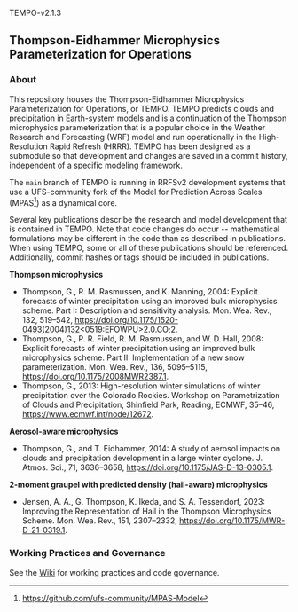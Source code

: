 TEMPO-v2.1.3

## Thompson-Eidhammer Microphysics Parameterization for Operations

### About
This repository houses the Thompson-Eidhammer Microphysics Parameterization for Operations, or TEMPO. TEMPO predicts clouds and precipitation in Earth-system models and is a continuation of the Thompson microphysics parameterization that is a popular choice in the Weather Research and Forecasting (WRF) model and run operationally in the High-Resolution Rapid Refresh (HRRR). TEMPO has been designed as a submodule so that development and changes are saved in a commit history, independent of a specific modeling framework.

The `main` branch of TEMPO is running in RRFSv2 development systems that use a UFS-community fork of the Model for Prediction Across Scales (MPAS[^1]) as a dynamical core.

Several key publications describe the research and model development that is contained in TEMPO. Note that code changes do occur -- mathematical formulations may be different in the code than as described in publications. When using TEMPO, some or all of these publications should be referenced. Additionally, commit hashes or tags should be included in publications.

**Thompson microphysics**
- Thompson, G., R. M. Rasmussen, and K. Manning, 2004: Explicit forecasts of winter precipitation using an improved bulk microphysics scheme. Part I: Description and sensitivity analysis. Mon. Wea. Rev., 132, 519–542, https://doi.org/10.1175/1520-0493(2004)132<0519:EFOWPU>2.0.CO;2.
- Thompson, G., P. R. Field, R. M. Rasmussen, and W. D. Hall, 2008: Explicit forecasts of winter precipitation using an improved bulk microphysics scheme. Part II: Implementation of a new snow parameterization. Mon. Wea. Rev., 136, 5095–5115, https://doi.org/10.1175/2008MWR2387.1.
- Thompson, G., 2013: High-resolution winter simulations of winter precipitation over the Colorado Rockies. Workshop on Parametrization of Clouds and Precipitation, Shinfield Park, Reading, ECMWF, 35–46, https://www.ecmwf.int/node/12672.
  
**Aerosol-aware microphysics**
- Thompson, G., and T. Eidhammer, 2014: A study of aerosol impacts on clouds and precipitation development in a large winter cyclone. J. Atmos. Sci., 71, 3636–3658, https://doi.org/10.1175/JAS-D-13-0305.1.

**2-moment graupel with predicted density (hail-aware) microphysics**
- Jensen, A. A., G. Thompson, K. Ikeda, and S. A. Tessendorf, 2023: Improving the Representation of Hail in the Thompson Microphysics Scheme. Mon. Wea. Rev., 151, 2307–2332, https://doi.org/10.1175/MWR-D-21-0319.1.

[^1]: https://github.com/ufs-community/MPAS-Model

### Working Practices and Governance
See the [Wiki](https://github.com/NCAR/TEMPO/wiki/Governance) for working practices and code governance.
